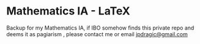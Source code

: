 # Mathematics IA - LaTeX
Backup for my Mathematics IA, if IBO somehow finds this private repo and deems it as pagiarism , please contact me or email jpdragic@gmail.com
